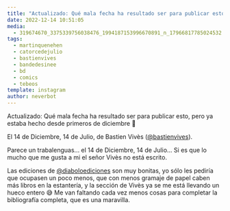 ```yaml
---
title: "Actualizado: Qué mala fecha ha resultado ser para publicar esto, pero ya estaba hecho desde primeros de diciembre 🥲"
date: 2022-12-14 10:51:05
media: 
  - 319674670_3375339756038476_1994187153996670891_n_17966817785024532.jpg
tags: 
  - martinquenehen
  - catorcedejulio
  - bastienvives
  - bandedesinee
  - bd
  - comics
  - tebeos
template: instagram
author: neverbot
---
```


Actualizado: Qué mala fecha ha resultado ser para publicar esto, pero ya estaba hecho desde primeros de diciembre 🥲

El 14 de Diciembre, 14 de Julio, de Bastien Vivès ([@bastienvives](https://instagram.com/bastienvives)).

Parece un trabalenguas... el 14 de Diciembre, 14 de Julio... Si es que lo mucho que me gusta a mi el señor Vivès no está escrito.

Las ediciones de [@diaboloediciones](https://instagram.com/diaboloediciones) son muy bonitas, yo sólo les pediría que ocupasen un poco menos, que con menos gramaje de papel caben más libros en la estantería, y la sección de Vivès ya se me está llevando un hueco entero 😅 Me van faltando cada vez menos cosas para completar la bibliografía completa, que es una maravilla.

